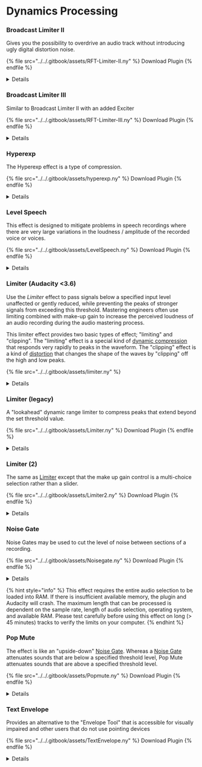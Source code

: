 # Dynamics Processing

### Broadcast Limiter II

Gives you the possibility to overdrive an audio track without introducing ugly digital distortion noise.

{% file src="../../.gitbook/assets/RFT-Limiter-II.ny" %}
Download Plugin
{% endfile %}

<details>

<summary>Details</summary>

Author: Edgar-rft

Gives you the possibility to overdrive an audio track without introducing ugly digital distortion noise. The Limiter cuts all peaks above the given threshold, rounds the edges to reduce ugly distortion, while simultaneously amplifying the whole track to the maximum limit. This is a "soft clipping" effect.

Parameters:

1. **Threshold:** sets the 'cutting edge' in a linear volume number from 0.0 to 1.0

The minimum threshold is -90dB, so you can set the threshold slider to 0.0 and listen to 1-bit of a 16-bit recording if you want. The plugin has no memory limits, it can process audio tracks of several hours in length without problems.

</details>

### Broadcast Limiter III

Similar to Broadcast Limiter II with an added Exciter

{% file src="../../.gitbook/assets/RFT-Limiter-III.ny" %}
Download Plugin
{% endfile %}

<details>

<summary>Details</summary>

Author: Edgar-rft

Is in principle a similar "soft clipping" effect as [Broadcast Limiter II](dynamics-processing.md#broadcast-limiter-ii), but adds an Exciter to control or intensify the high-range distortion. This function is often desired by musicians to make e.g. electric guitars or drum sets sound more aggressive.

Parameters:

1. **Exciter:** controls the high-range distortion in linear numbers from 1 to 10
2. **Threshold:** sets the 'cutting edge' in a linear volume number from 0.0 to 1.0

The plugin has no memory limits, it can process audio tracks of several hours in length without problems.\\

</details>

### Hyperexp

The Hyperexp effect is a type of compression.

{% file src="../../.gitbook/assets/hyperexp.ny" %}
Download Plugin
{% endfile %}

<details>

<summary>Details</summary>

Author: Steven Jones.

The Hyperexp effect is a type of compression. High amplitude sections of approximately unity are relatively unchanged. Low amplitude sections are greatly amplified. The effect is a partial nullification of the amplitude envelope. There is one parameter, which is to choose to normalize or not, the default choice being "yes".

</details>

### Level Speech

This effect is designed to mitigate problems in speech recordings where there are very large variations in the loudness / amplitude of the recorded voice or voices.

{% file src="../../.gitbook/assets/LevelSpeech.ny" %}
Download Plugin
{% endfile %}

<details>

<summary>Details</summary>

Author: Steve Daulton

This effect is designed to mitigate problems in speech recordings where there are very large variations in the loudness / amplitude of the recorded voice or voices. A typical situation might be a conference recording where one person's voice is much louder than the other people present.

Technically, it is a special kind of "dynamic range compression" effect, to "level" out variations in amplitude (reduce dynamic range), particularly for speech recordings. Usage of the effect is greatly simplified compared to most _traditional_ compressor effect, by combining control of all of the effect parameters into a single "Leveling Amount" control.

Parameters:

1. **Leveling Amount (%):** (0 to 100% default 50%) Higher values produce a stronger effect.

</details>

### Limiter (Audacity <3.6)

Use the _Limiter_ effect to pass signals below a specified input level unaffected or gently reduced, while preventing the peaks of stronger signals from exceeding this threshold. Mastering engineers often use limiting combined with make-up gain to increase the perceived loudness of an audio recording during the audio mastering process.

This limiter effect provides two basic types of effect; "limiting" and "clipping". The "limiting" effect is a special kind of [dynamic compression](https://manual.audacityteam.org/man/compressor.html) that responds very rapidly to peaks in the waveform. The "clipping" effect is a kind of [distortion](http://en.wikipedia.org/wiki/Distortion\_\(music\)) that changes the shape of the waves by "clipping" off the high and low peaks.

{% file src="../../.gitbook/assets/limiter.ny" %}

<details>

<summary>Details</summary>

![](../../.gitbook/assets/image.png)

Author: Steve Daulton

Usage:

### Type

Soft Limit (default) progressively reduces the [gain](https://manual.audacityteam.org/man/glossary.html#gain) as the amplitude of the waveform approaches the ["Limit to (dB)"](https://manual.audacityteam.org/man/limiter.html#limit\_to) threshold and prevents the waveform from exceeding that level.

Hard Limit makes no change to the audio until the peaks reach the "Limit to (dB)" threshold. Where the input level (after applying optional [input gain](https://manual.audacityteam.org/man/limiter.html#Input\_Gain)) exceeds the threshold, an equal amount of negative gain is applied so that the peaks never exceed the threshold.

Hard Clipping is the simplest method for reducing peaks. It just chops off the peaks at the "Limit to" threshold. Note that [clipping](https://manual.audacityteam.org/man/glossary.html#clipping) causes distortion. Hard clipping may be useful for purposefully introducing distortion on high peaks, for example to add high harmonics to percussive sounds. Excessive use of hard clipping creates a harsh distortion that is usually unpleasant. For heavier use of distortion the "Soft Clipping" option may be preferable. Hard clipping may also be useful for producing synthetic signals for scientific purposes.

Soft Clipping works in much the same way as "Hard Clipping", but is less fierce in that it "squashes" the peaks rather than cutting them off flat. Soft clipping starts to reduce the peaks a little below the threshold level and progressively increases its effect as the input level increases such that the threshold is never exceeded. When applied heavily, the effect is similar to a "Fuzz Box" effect.

The difference between "Hard" and "Soft" clipping is that "Hard" clipping cuts off the peaks flat, whereas "Soft" clipping rounds the corners where the waveform has been clipped, resulting in a softer sounding distortion.

### Input Gain

Amplifies the audio before applying the limiter.

As the limiter acts on audio peaks that exceed the [Limit to (dB)](https://manual.audacityteam.org/man/limiter.html#limit\_to) threshold, it will clearly have little or no effect on audio tracks in which all of the audio is below the threshold level. In such cases, the audio should be amplified before limiting so that the limiter can work properly. Amplification could be applied using Audacity's [Amplify](https://manual.audacityteam.org/man/amplify.html) effect, or more conveniently using the "Input Gain" controls.

For mono tracks, only the "mono/Left" gain control has any affect. For stereo tracks the left and right channel gains may be adjusted independently of each other.

### Limit to (dB)

Limits the amplitude (after optional amplifying) to this level.

Whichever [type](https://manual.audacityteam.org/man/limiter.html#type) is selected, the limiter prevents the waveform from exceeding this level. (Note that [makeup gain](https://manual.audacityteam.org/man/limiter.html#mugain), if used, is applied to the waveform _after_ it has been limited.)

### Hold

This applies only to the "Hard Limiter" and "Soft Limiter" settings. It has no effect when using either of the "Clip" settings.

In order to catch even the most sudden peak, the limiter "looks ahead" to see when the next peak is coming, and begins to reduce the gain just a little in advance of the peak. The gain level is then held at the reduced level for a short while before being released back to the normal level. Looking ahead and holding the gain level allows the gain to adjust more smoothly and reduces the amount of distortion. The shorter the "Hold" duration, the faster the limiter responds to changes in input level. It is generally desirable for the limiter to respond very rapidly, but responding _too_ rapidly will produce distortion, especial when processing low frequency sounds such as a double bass.

Normally this control can be left at the default (10 ms) setting.

### Apply makeup gain

Amplifies the output (post limiter) close to 0 dB (usually just a little below 0 dB). This is useful when using the limiter to maximize loudness.

Basically, a limiter reduces the gain (negative amplification) when the audio exceeds the "threshold" ("Limit to") level. The "Hold" time is how long (in milliseconds) the gain remains at the reduced level before returning back to normal. Usually you would want the gain to return back to normal pretty quickly after the peak has passed because you normally only want to limit the peaks and then return back to normal as quickly as possible. However, there is a problem if the limiter responds too quickly, and this is most noticeable when processing bass instruments.

If there is a very low note, say below 100 Hz, then the time from one peak to the next may be longer than the "hold" time. Thus the gain will start to reduce as the peak level rises, then will start to "release" (return to normal gain) between one peak and the next. This rapid "fluttering" of the gain level distorts the waveform, which is usually undesirable. The solution to the problem is simple - just hold the gain at the reduced level for a little while so that the limiter is responding to the overall shape of the note and not the individual waveform peaks.

</details>

### Limiter (legacy)

A "lookahead" dynamic range limiter to compress peaks that extend beyond the set threshold value.

{% file src="../../.gitbook/assets/Limiter.ny" %}
Download Plugin
{% endfile %}

<details>

<summary>Details</summary>

Author: Steve Daulton.

A "lookahead" dynamic range limiter to compress peaks that extend beyond the set threshold value. This is not a "wave shaper", it is a very fast compressor and is able to limit the maximum peaks with minimal harmonic distortion.

This limiter is an ideal choice for peak limiting live music recordings due to the exceptionally low harmonic distortion. For best results the audio should be normalized to 0 dB before applying this effect.

Parameters:

1. **Limit to (dB):** (-10 dB to 0 dB) Sets the maximum peak level. As peaks in the original audio approach this level the gain is reduced so as to prevent the peaks exceeding the set level.
2. **Hold (ms):** (1 to 50 ms Default = 10 ms) Holds the gain at the reduced level after a peak is detected so as to prevent the gain from "riding the waveform" which would cause harmonic distortion.
3. **Make-up Gain (0=No, 1=Yes):** (Default = 1) When enabled (set to 1) the output is amplified by an amount equal to the "Limit" level. If the input audio has a peak level of 0 dB, the peak output level will also be 0 dB. When disabled the peaks are limited only.

Shorter _Hold_ times allow the peaks to be tracked more accurately and the limiter will respond faster to the dynamics. If there are high levels of very low bass it will be necessary to increase the Hold time to avoid distortion. The default 10 ms hold time is sufficient for frequencies down to 100 Hz without distortion. To cleanly limit high amplitude, very low frequency bass (down to 50 Hz) the Hold should be increased to 20 ms. Setting the hold to 50 ms is sufficient right down to 20 Hz but the delay before the gain level "recovers" is likely to be too slow for most material.

**Additional notes:**

* **Threshold level:** The **Limit to (dB)** control has a range of -10 dB to 0 dB. The effect is not designed to work beyond this range. When set to 0 dB there will be no change to the audio (though any over 0 dB audio will be clipped). If set below -10 dB the _knee_ will be so soft that all of the audio will be compressed, not just the peaks.
* **Stereo Tracks:** As is normal for this type of effect, the left/right channels of a stereo track are processed independently.
* **Lookahead:** The limiter looks ahead for peaks and will begin to change the gain just before the peak occurs. This ensures that all peaks, no matter how fast they occur, will be caught. The lookahead time is roughly a quarter of the hold time.
* **Knee:** The "hardness" of the knee depends on the threshold (Limit To) level. When the threshold is close to zero a hard knee is used but as the threshold is lowered the knee becomes softer so as to provide a smooth transition in gain level even with a very fast attack time. A typical threshold level of around -3 dB will have a relatively "soft knee" so as to avoid unnecessary distortion. That is, the amount of compression (compression ratio) progressively increases as the input gets louder. At the "Limit to" level the compression ratio is infinite (brick wall) which ensures that peaks will not exceed the limit.
* **Creative use:** The limiter can be used on its own, or can be used to limit peaks after running a compressor that does not use lookahead (such as the SC4 LADSPA compressor). This can produce "crisper" compression than using a lookahead compressor such as the standard Audacity compressor or Chris's dynamics compressor.
* **Over 0 dB input:** The input waveform should not exceed 0 dB. Over 0 dB input signals are treated as _illegal_ and will be hard clipped to 0 dB before processing with the limiter. If necessary, the Amplify or Normalize effects should be run before applying this limiter to ensure that the input does not exceed 0 dB.

</details>

### Limiter (2)

The same as [Limiter](dynamics-processing.md#limiter) except that the make up gain control is a multi-choice selection rather than a slider.

{% file src="../../.gitbook/assets/Limiter2.ny" %}
Download Plugin
{% endfile %}

<details>

<summary>Details</summary>

Author: Steve Daulton.

The same as [Limiter](dynamics-processing.md#limiter) except that the make up gain control is a multi-choice selection rather than a slider.

Parameters:

1. **Limit to (dB):** (-10 dB to 0 dB)
2. **Hold (ms):** (1 ms to 50 ms Default = 10 ms)
3. **Apply Make-up Gain:** \[No, Yes (default)]

</details>

### Noise Gate

Noise Gates may be used to cut the level of noise between sections of a recording.

{% file src="../../.gitbook/assets/Noisegate.ny" %}
Download Plugin
{% endfile %}

<details>

<summary>Details</summary>

Author: Steve Daulton.

Noise Gates may be used to cut the level of noise between sections of a recording. While this is essentially a very simple effect, this Noise Gate has a number of features and settings that allow it to be both effective and unobtrusive and well suited to most types of audio.

Parameters:

1. **Select Function:** \[Apply the Noise Gate effect | Test the noise level | View one of the Help screens].
2. **Stereo Linking:** \[Link Stereo Tracks _(gate audio when both channels fall below the gate threshold)_| Don't Link Stereo _(gate channels independently)_]
3. **Apply Low-Cut filter:** \[No _(Do not apply filter)_ | 10Hz 6dB/octave | 20Hz 6dB/octave] _Removes sub-sonic frequencies including DC offset._
4. **Gate frequencies above:** \[0 kHz to 10 kHz] _Applies the gate only to frequencies above the set level which may be useful for reducing tape hiss, but will also introduce some 'phase shift'. Setting this below 0.1 kHz will switch this feature off._
5. **Level reduction:** \[-100 dB to 0 dB] _How much the gated sections are reduced in volume. Values below -96 dB 'shut' the gate to produce absolute silence._
6. **Gate threshold:** \[-96 dB to -6 dB] _When the audio level drops below this threshold the gate will 'close' and the output level will be reduced. When the audio level rises above this threshold the gate will 'open' and the output will return to the same level as the input._
7. **Attack/Decay:** \[10 to 1000 milliseconds] _How quickly the gate opens and closes. At the minimum (10 ms) the gate will fully open and close almost instantly as the audio level crosses the threshold. At the maximum (1000 ms), the gate will begin to slowly open (fade-in) 1 second before the sound level exceeds the Threshold, and will gradually close (fade-out) after the sound level drops below the Threshold over a period of 1 second._

For more detailed information and usage tips, read the help file included in this [ZIP package](https://wiki.audacityteam.org/w/images/a/a6/NoiseGate.zip), or the help screens included in the plugin.

</details>

{% hint style="info" %}
This effect requires the entire audio selection to be loaded into RAM. If there is insufficient available memory, the plugin and Audacity will crash. The maximum length that can be processed is dependent on the sample rate, length of audio selection, operating system, and available RAM. Please test carefully before using this effect on long (> 45 minutes) tracks to verify the limits on your computer.
{% endhint %}

### Pop Mute

The effect is like an "upside-down" [Noise Gate](dynamics-processing.md#noise-gate). Whereas a [Noise Gate](dynamics-processing.md#noise-gate) attenuates sounds that are below a specified threshold level, Pop Mute attenuates sounds that are above a specified threshold level.

{% file src="../../.gitbook/assets/Popmute.ny" %}
Download Plugin
{% endfile %}

<details>

<summary>Details</summary>

Author: Steve Daulton

The effect is like an "upside-down" [Noise Gate](dynamics-processing.md#noise-gate). Whereas a [Noise Gate](dynamics-processing.md#noise-gate) attenuates sounds that are below a specified threshold level, Pop Mute attenuates sounds that are above a specified threshold level. The effect can be used to heavily attenuate loud sounds. It may be useful for rescuing recordings that suffer from loud clicks or pops.

Sounds (such as 'pops') that have a peak level above the 'Threshold' level will be lowered to a 'residual' level set by the 'Mute Level'. Be aware that ALL sounds above the threshold will be affected. Take care to avoid selecting loud sounds that should not be muted.

The effect 'looks ahead' for peaks so that it can begin to lower the level of the sound smoothly a short time before the peak occurs. This is set by the 'Look ahead' time value. After the peak has passed, the level will smoothly return to normal over a period set by the 'Release time' setting.

To attenuate brief clicks, time values of around 5 ms are likely to work well. For larger pops, values of 10 ms or more may sound better. For reverberant sounds such as hand claps, the 'Release time' may be increased so as to catch some of the reverberation.

Parameters:

1. **View Help:** \[No | Yes] (default "No") View the built-in help screen.
2. **Threshold:** \[-24 dB to 0 dB] (default -6 dB) This is the level above which sounds are acted on (reduced in level)
3. **Mute Level:** \[-100 dB to 0 dB] (default -24 dB) How much to reduce the peak level by.
4. **Look ahead:** \[1 to 100 milliseconds] (default 10 millisecond) How far to look ahead for the next "pop" or "crackle".
5. **Release time:** \[1 to 1000 milliseconds] (default 10 millisecond) How rapidly to "release" the effect and return to normal volume after the pop has passed.

</details>

### Text Envelope

Provides an alternative to the "Envelope Tool" that is accessible for visually impaired and other users that do not use pointing devices

{% file src="../../.gitbook/assets/TextEnvelope.ny" %}
Download Plugin
{% endfile %}

<details>

<summary>Details</summary>

Author: Steve Daulton.

Provides an alternative to the "Envelope Tool" that is accessible for visually impaired and other users that do not use pointing devices.\
This effect provides a means to shape the volume level of a track or selection by fading from one control point level to the next. Control points are defined by a pair of numbers, the first of which sets the time position of the control point and the second defines the amplification level. Initial and final amplification settings may also be defined.\
Help screens are available in the 'Select Function' control of this effect.

Parameters:

1. **Select function:** \[choices: Apply Effect, View Quick Help, View Examples, View Tips. Default = "Apply Effect"]
2. **Time Units:** \[choices: milliseconds, seconds, minutes, percent. Default = seconds]
3. **Amplification Units:** \[choices: dB or Percent. Default = dB]
4. **Initial Amplification** \[Numeric input. Default = none]
5. **Final Amplification** \[Numeric input. Default = none]
6. **Intermediate Control Points as pairs of time and amplification** \[Pairs of numbers. Default = none]

Note: Decimal values must use a dot as the decimal separator.

</details>
